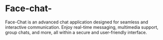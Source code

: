 # Face-chat-
Face-Chat is an advanced chat application designed for seamless and interactive communication. Enjoy real-time messaging, multimedia support, group chats, and more, all within a secure and user-friendly interface.
